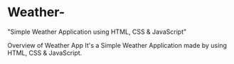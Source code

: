 # Weather-
"Simple Weather Application using HTML, CSS & JavaScript"

Overview of Weather App
It's a Simple Weather Application made by using HTML, CSS & JavaScript.
